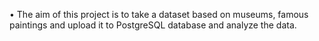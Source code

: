 •	The aim of this project is to take a dataset based on museums, famous paintings and upload it to PostgreSQL database and analyze the data.
